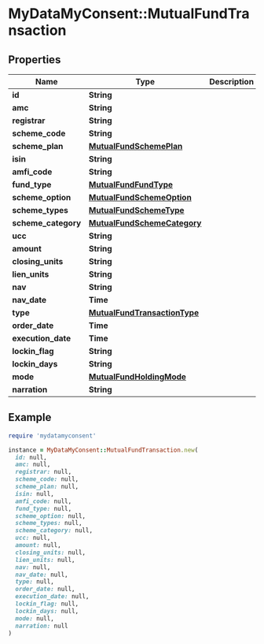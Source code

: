 # MyDataMyConsent::MutualFundTransaction

## Properties

| Name | Type | Description | Notes |
| ---- | ---- | ----------- | ----- |
| **id** | **String** |  |  |
| **amc** | **String** |  |  |
| **registrar** | **String** |  |  |
| **scheme_code** | **String** |  |  |
| **scheme_plan** | [**MutualFundSchemePlan**](MutualFundSchemePlan.md) |  |  |
| **isin** | **String** |  |  |
| **amfi_code** | **String** |  |  |
| **fund_type** | [**MutualFundFundType**](MutualFundFundType.md) |  |  |
| **scheme_option** | [**MutualFundSchemeOption**](MutualFundSchemeOption.md) |  |  |
| **scheme_types** | [**MutualFundSchemeType**](MutualFundSchemeType.md) |  |  |
| **scheme_category** | [**MutualFundSchemeCategory**](MutualFundSchemeCategory.md) |  |  |
| **ucc** | **String** |  |  |
| **amount** | **String** |  |  |
| **closing_units** | **String** |  |  |
| **lien_units** | **String** |  |  |
| **nav** | **String** |  |  |
| **nav_date** | **Time** |  |  |
| **type** | [**MutualFundTransactionType**](MutualFundTransactionType.md) |  |  |
| **order_date** | **Time** |  |  |
| **execution_date** | **Time** |  |  |
| **lockin_flag** | **String** |  |  |
| **lockin_days** | **String** |  |  |
| **mode** | [**MutualFundHoldingMode**](MutualFundHoldingMode.md) |  |  |
| **narration** | **String** |  |  |

## Example

```ruby
require 'mydatamyconsent'

instance = MyDataMyConsent::MutualFundTransaction.new(
  id: null,
  amc: null,
  registrar: null,
  scheme_code: null,
  scheme_plan: null,
  isin: null,
  amfi_code: null,
  fund_type: null,
  scheme_option: null,
  scheme_types: null,
  scheme_category: null,
  ucc: null,
  amount: null,
  closing_units: null,
  lien_units: null,
  nav: null,
  nav_date: null,
  type: null,
  order_date: null,
  execution_date: null,
  lockin_flag: null,
  lockin_days: null,
  mode: null,
  narration: null
)
```

